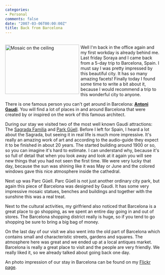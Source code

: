 ```yaml
---
categories:
- Personal
comments: false
date: "2007-03-06T00:00:00Z"
title: Back from Barcelona
---
```


<a href="https://www.flickr.com/photos/reijnj/410555949/" title="Photo Sharing"><br/><img src="https://farm1.static.flickr.com/176/410555949_b8048d390f_m.jpg" alt="Mosaic on the ceiling" style="padding-right: 5px; padding-bottom: 5px;" align="left" border="0" height="160" hspace="0" vspace="0" width="240" /></a>
Well I'm back in the office again and my first workday is already behind me. Last friday Soraya and I came back from a 5-day trip to Barcelona, Spain. I must say I was pretty impressed by this beautiful city. It has so many amazing facets! Finally today I found some time to write a bit about it, because I would recommend a trip to this wonderful city to anyone.

There is one famous person you can't get around in Barcelona: <a href="https://en.wikipedia.org/wiki/Antoni_Gaud%C3%AD"><strong>Antoni Gaudi</strong></a>. You will find a lot of places in and around Barcelona that were created by or inspired on the work of this famous architect.

During our stay we visited two of the most well known Gaudi attractions: The <a title="Sagrada Familia" target="_blank" href="https://en.wikipedia.org/wiki/Sagrada_Familia">Sagrada Familia</a> and <a title="Park Güell" target="_blank" href="https://en.wikipedia.org/wiki/Parc_Guell">Park Güell</a>. Before I left for Spain, I heard a lot about the Sagrada, but seeing it in real life is much more impressive. It's really an amazing work of art and according to the audio-guide they expect it to be finished in about 20 years. The started building around 1900 or so, so you can imagine it's hard to estimate. I can understand why, because it's so full of detail that when you look away and look at it again you will see new things that you had not seen the first time. We were very lucky that day, because the sun was shining like it was May or June and the colored windows gave this nice atmosphere inside the cathedral.

Next up was Parc Güell. Parc Güell is not just another ordinary city park, but again this piece of Barcelona was designed by Gaudi. It has some very impressive mosaic statues, benches and buildings and together with the sunshine this was a real treat.

Next to the cultural activities, my girlfriend also noticed that Barcelona is a great place to go shopping, as we spent an entire day going in and out of stores. The Barcelona shopping district really is huge, so if you tend to go shopping be sure to bring a big bag of money.

On the last day of our visit we also went into the old part of Barcelona which contains small and characteristic streets, gardens and squares. The atmosphere here was great and we ended up at a local antiques market. Barcelona is really a great place to visit and the people are very friendly. We really liked it, so we already talked about going back one day.

An photo impression of our stay in Barcelona can be found on my <a title="Barcelona" target="_blank" href="https://www.flickr.com/photos/reijnj/sets/72157594570008370/">Flickr page</a>.
